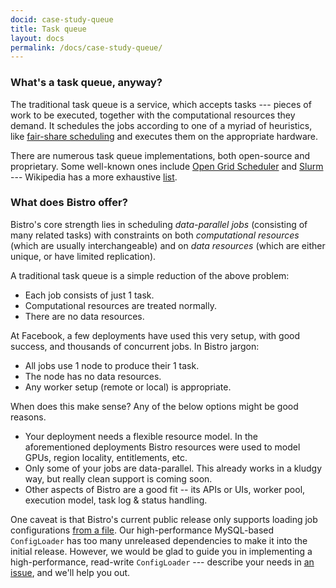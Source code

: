 ```yaml
---
docid: case-study-queue
title: Task queue
layout: docs
permalink: /docs/case-study-queue/
---
```


### What's a task queue, anyway?

The traditional task queue is a service, which accepts tasks --- pieces of
work to be executed, together with the computational resources they demand.
It schedules the jobs according to one of a myriad of heuristics, like
[fair-share scheduling](https://en.wikipedia.org/wiki/Fair-share_scheduling)
and executes them on the appropriate hardware.

There are numerous task queue implementations, both open-source and
proprietary.  Some well-known ones include [Open Grid
Scheduler](http://gridscheduler.sourceforge.net/) and
[Slurm](https://slurm.schedmd.com/) --- Wikipedia has a more exhaustive [list](
https://en.wikipedia.org/wiki/Comparison_of_cluster_software).

### What does Bistro offer?

Bistro's core strength lies in scheduling *data-parallel jobs* (consisting
of many related tasks) with constraints on both *computational resources*
(which are usually interchangeable) and on *data resources* (which are
either unique, or have limited replication).

A traditional task queue is a simple reduction of the above problem:

 * Each job consists of just 1 task.
 * Computational resources are treated normally.
 * There are no data resources.

At Facebook, a few deployments have used this very setup, with good success,
and thousands of concurrent jobs.  In Bistro jargon:

 * All jobs use 1 node to produce their 1 task.
 * The node has no data resources.
 * Any worker setup (remote or local) is appropriate.

When does this make sense? Any of the below options might be good reasons.

 * Your deployment needs a flexible resource model. In the aforementioned
   deployments Bistro resources were used to model GPUs, region locality,
   entitlements, etc.
 * Only some of your jobs are data-parallel. This already works in a kludgy
   way, but really clean support is coming soon.
 * Other aspects of Bistro are a good fit -- its APIs or UIs, worker pool,
   execution model, task log & status handling.

One caveat is that Bistro's current public release only supports loading job
configurations [from a
file](https://github.com/facebookarchive/bistro/blob/main/bistro/config/FileConfigLoader.h).
Our high-performance MySQL-based `ConfigLoader` has too many unreleased
dependencies to make it into the initial release.  However, we would be glad
to guide you in implementing a high-performance, read-write `ConfigLoader`
--- describe your needs in [an
issue](https://github.com/facebookarchive/bistro/issues/new), and we'll help you
out.
